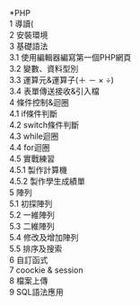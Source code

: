 *PHP<br>
1 導讀(<br>
2 安裝環境<br>
3 基礎語法<br>
   3.1 使用編輯器編寫第一個PHP網頁<br>
   3.2 變數、資料型別<br>
   3.3 運算元&運算子(＋ － × ÷)<br>
   3.4 表單傳送接收&引入檔<br>
4 條件控制&迴圈<br>
   4.1 if條件判斷<br>
   4.2 switch條件判斷<br>
   4.3 while迴圈<br>
   4.4 for迴圈<br>
   4.5 實戰練習<br>
        4.5.1 製作計算機<br>
        4.5.2 製作學生成績單<br>
5 陣列<br>
   5.1 初探陣列<br>
   5.2 一維陣列<br>
   5.3 二維陣列<br>
   5.4 修改及增加陣列<br>
   5.5 排序及搜索<br>
6 自訂函式<br>
7 coockie & session<br>
8 檔案上傳<br>
9 SQL語法應用 
